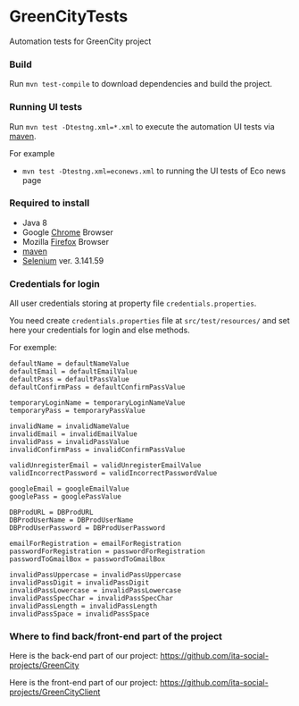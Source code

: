 # GreenCityTests
Automation tests for GreenCity project


### Build
Run `mvn test-compile` to download dependencies and build the project.


### Running UI tests
Run `mvn test -Dtestng.xml=*.xml` to execute the automation UI tests via [maven](https://maven.apache.org/).

For example

* `mvn test -Dtestng.xml=econews.xml` to running the UI tests of Eco news page


### Required to install

* Java 8
* Google [Chrome](https://www.google.com/chrome/) Browser
* Mozilla [Firefox](https://www.mozilla.org/en-US/firefox/new/) Browser
* [maven](https://maven.apache.org/)
* [Selenium](https://www.selenium.dev/) ver. 3.141.59

### Credentials for login
All user credentials storing at property file `credentials.properties`.

You need create `credentials.properties` file at `src/test/resources/` and set here your credentials for login and else methods.

For exemple:

```
defaultName = defaultNameValue
defaultEmail = defaultEmailValue
defaultPass = defaultPassValue
defaultConfirmPass = defaultConfirmPassValue

temporaryLoginName = temporaryLoginNameValue
temporaryPass = temporaryPassValue

invalidName = invalidNameValue
invalidEmail = invalidEmailValue
invalidPass = invalidPassValue
invalidConfirmPass = invalidConfirmPassValue

validUnregisterEmail = validUnregisterEmailValue
validIncorrectPassword = validIncorrectPasswordValue

googleEmail = googleEmailValue
googlePass = googlePassValue

DBProdURL = DBProdURL
DBProdUserName = DBProdUserName
DBProdUserPassword = DBProdUserPassword

emailForRegistration = emailForRegistration
passwordForRegistration = passwordForRegistration
passwordToGmailBox = passwordToGmailBox

invalidPassUppercase = invalidPassUppercase
invalidPassDigit = invalidPassDigit
invalidPassLowercase = invalidPassLowercase
invalidPassSpecChar = invalidPassSpecChar
invalidPassLength = invalidPassLength
invalidPassSpace = invalidPassSpace
```


### Where to find back/front-end part of the project

Here is the back-end part of our project: https://github.com/ita-social-projects/GreenCity

Here is the front-end part of our project: https://github.com/ita-social-projects/GreenCityClient
